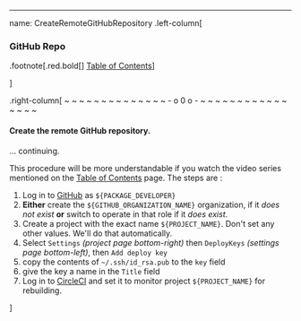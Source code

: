 ---
name: CreateRemoteGitHubRepository
.left-column[
  ### GitHub Repo
.footnote[.red.bold[] [Table of Contents](./)] 
<!-- H -->]
.right-column[
~ ~ ~ ~ ~ ~ ~ ~ ~ ~ ~ ~ ~ ~ - o 0 o - ~ ~ ~ ~ ~ ~ ~ ~ ~ ~ ~ ~ ~ ~ ~ ~

#### Create the **remote** GitHub repository.

... continuing.

This procedure will be more understandable if you watch the video series mentioned on the [Table of Contents](./) page. The steps are :

1. Log in to [GitHub](https://github.com/) as ```${PACKAGE_DEVELOPER}```
1. **Either** create the ```${GITHUB_ORGANIZATION_NAME}``` organization, if it *does not exist* **or** switch to operate in that role if it *does exist*.
1. Create a project with the exact name ```${PROJECT_NAME}```. Don't set any other values. We'll do that automatically.
1. Select ```Settings``` *(project page bottom-right)* then ```DeployKeys``` *(settings page bottom-left)*, then ```Add deploy key```
1. copy the contents of ```~/.ssh/id_rsa.pub``` to the ```key``` field
1. give the key a name in the ```Title``` field
1. Log in to [CircleCI](https://circleci.com/) and set it to monitor project ```${PROJECT_NAME}``` for rebuilding.



<!-- B -->]
